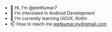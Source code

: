 - 👋 Hi, I’m @jeetKumar7
- 👀 I’m interested in Android Development
- 🌱 I’m currently learning UI/UX, Kotlin
- 📫 How to reach me jeetkumar.py@gmail.com

<!---
jeetKumar7/jeetKumar7 is a ✨ special ✨ repository because its `README.md` (this file) appears on your GitHub profile.
You can click the Preview link to take a look at your changes.
--->
